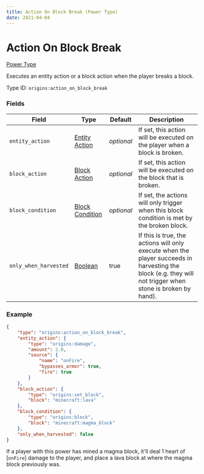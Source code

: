 ```yaml
---
title: Action On Block Break (Power Type)
date: 2021-04-04
---
```


# Action On Block Break

[Power Type](../power_types.md)

Executes an entity action or a block action when the player breaks a block.

Type ID: `origins:action_on_block_break`

### Fields

Field  | Type | Default | Description
-------|------|---------|-------------
`entity_action` | [Entity Action](../entity_actions.md) | _optional_ | If set, this action will be executed on the player when a block is broken.
`block_action` | [Block Action](../block_actions.md) | _optional_ | If set, this action will be executed on the block that is broken.
`block_condition` | [Block Condition](../block_conditions.md) | _optional_ | If set, the actions will only trigger when this block condition is met by the broken block.
`only_when_harvested` | [Boolean](../data_types/boolean.md) | true | If this is true, the actions will only execute when the player succeeds in harvesting the block (e.g. they will not trigger when stone is broken by hand).


### Example
```json
{
    "type": "origins:action_on_block_break",
    "entity_action": {
        "type": "origins:damage",
        "amount": 2.0,
        "source": {
            "name": "onFire",
            "bypasses_armor": true,
            "fire": true
        }
    },
    "block_action": {
        "type": "origins:set_block",
        "block": "minecraft:lava"
    },
    "block_condition": {
        "type": "origins:block",
        "block": "minecraft:magma_block"
    },
    "only_when_harvested": false
}
```
If a player with this power has mined a magma block, it'll deal 1 heart of \[`onFire`\] damage to the player, and place a lava block at where the magma block previously was.